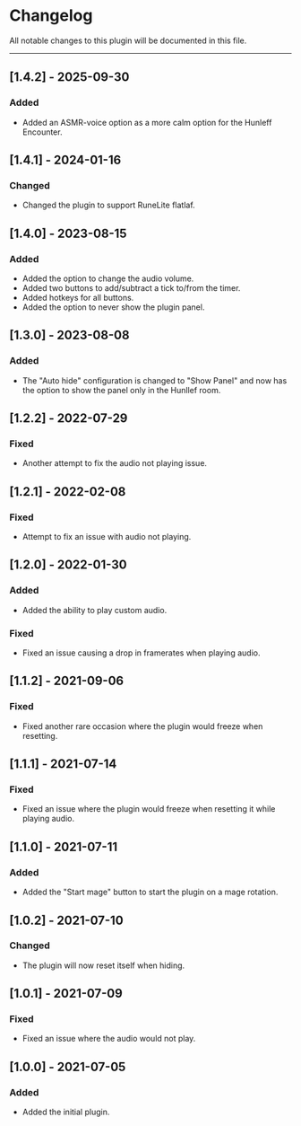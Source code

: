 # Changelog
All notable changes to this plugin will be documented in this file.

----------------------------------------------------------------------
## [1.4.2] - 2025-09-30
### Added
- Added an ASMR-voice option as a more calm option for the Hunleff Encounter.

## [1.4.1] - 2024-01-16
### Changed
- Changed the plugin to support RuneLite flatlaf.

## [1.4.0] - 2023-08-15
### Added
- Added the option to change the audio volume.
- Added two buttons to add/subtract a tick to/from the timer.
- Added hotkeys for all buttons.
- Added the option to never show the plugin panel.

## [1.3.0] - 2023-08-08
### Added
- The "Auto hide" configuration is changed to "Show Panel" and now has the option to show the panel only in the Hunllef room.

## [1.2.2] - 2022-07-29
### Fixed
- Another attempt to fix the audio not playing issue.

## [1.2.1] - 2022-02-08
### Fixed
- Attempt to fix an issue with audio not playing.

## [1.2.0] - 2022-01-30
### Added
- Added the ability to play custom audio.
### Fixed
- Fixed an issue causing a drop in framerates when playing audio.

## [1.1.2] - 2021-09-06
### Fixed
- Fixed another rare occasion where the plugin would freeze when resetting.

## [1.1.1] - 2021-07-14
### Fixed
- Fixed an issue where the plugin would freeze when resetting it while playing audio.

## [1.1.0] - 2021-07-11
### Added
- Added the "Start mage" button to start the plugin on a mage rotation.

## [1.0.2] - 2021-07-10
### Changed
- The plugin will now reset itself when hiding.

## [1.0.1] - 2021-07-09
### Fixed
- Fixed an issue where the audio would not play.

## [1.0.0] - 2021-07-05
### Added
- Added the initial plugin.